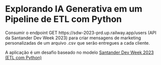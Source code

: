 <h1>Explorando IA Generativa em um Pipeline de ETL com Python </h1>

<p> Consumir o endpoint GET https://sdw-2023-prd.up.railway.app/users (API da Santander Dev Week 2023) para criar mensagens 
de marketing personalizadas de um arquivo .csv que serão entregues a cada cliente.  </p>
<p> 
A aplicação é um desafio baseado no modelo <a href="https://colab.research.google.com/drive/1SF_Q3AybFPozCcoFBptDSFbMk-6IVGF-?usp=sharing"> Santander Dev Week 2023 (ETL com Python)</a>
 </p>
